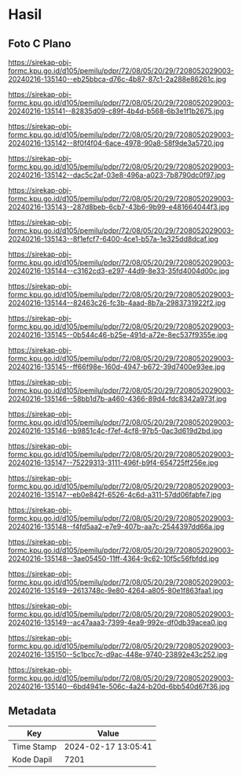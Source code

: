# Hasil

## Foto C Plano

https://sirekap-obj-formc.kpu.go.id/d105/pemilu/pdpr/72/08/05/20/29/7208052029003-20240216-135140--eb25bbca-d76c-4b87-87c1-2a288e86261c.jpg

https://sirekap-obj-formc.kpu.go.id/d105/pemilu/pdpr/72/08/05/20/29/7208052029003-20240216-135141--82835d09-c89f-4b4d-b568-6b3e1f1b2675.jpg

https://sirekap-obj-formc.kpu.go.id/d105/pemilu/pdpr/72/08/05/20/29/7208052029003-20240216-135142--8f0f4f04-6ace-4978-90a8-58f9de3a5720.jpg

https://sirekap-obj-formc.kpu.go.id/d105/pemilu/pdpr/72/08/05/20/29/7208052029003-20240216-135142--dac5c2af-03e8-496a-a023-7b8790dc0f97.jpg

https://sirekap-obj-formc.kpu.go.id/d105/pemilu/pdpr/72/08/05/20/29/7208052029003-20240216-135143--287d8beb-6cb7-43b6-9b99-e481664044f3.jpg

https://sirekap-obj-formc.kpu.go.id/d105/pemilu/pdpr/72/08/05/20/29/7208052029003-20240216-135143--8f1efcf7-6400-4ce1-b57a-1e325dd8dcaf.jpg

https://sirekap-obj-formc.kpu.go.id/d105/pemilu/pdpr/72/08/05/20/29/7208052029003-20240216-135144--c3162cd3-e297-44d9-8e33-35fd4004d00c.jpg

https://sirekap-obj-formc.kpu.go.id/d105/pemilu/pdpr/72/08/05/20/29/7208052029003-20240216-135144--82463c26-fc3b-4aad-8b7a-2983731922f2.jpg

https://sirekap-obj-formc.kpu.go.id/d105/pemilu/pdpr/72/08/05/20/29/7208052029003-20240216-135145--0b544c46-b25e-491d-a72e-8ec537f9355e.jpg

https://sirekap-obj-formc.kpu.go.id/d105/pemilu/pdpr/72/08/05/20/29/7208052029003-20240216-135145--ff66f98e-160d-4947-b672-39d7400e93ee.jpg

https://sirekap-obj-formc.kpu.go.id/d105/pemilu/pdpr/72/08/05/20/29/7208052029003-20240216-135146--58bb1d7b-a460-4366-89d4-fdc8342a973f.jpg

https://sirekap-obj-formc.kpu.go.id/d105/pemilu/pdpr/72/08/05/20/29/7208052029003-20240216-135146--b9851c4c-f7ef-4cf8-97b5-0ac3d619d2bd.jpg

https://sirekap-obj-formc.kpu.go.id/d105/pemilu/pdpr/72/08/05/20/29/7208052029003-20240216-135147--75229313-3111-496f-b9f4-654725ff256e.jpg

https://sirekap-obj-formc.kpu.go.id/d105/pemilu/pdpr/72/08/05/20/29/7208052029003-20240216-135147--eb0e842f-6526-4c6d-a311-57dd06fabfe7.jpg

https://sirekap-obj-formc.kpu.go.id/d105/pemilu/pdpr/72/08/05/20/29/7208052029003-20240216-135148--f4fd5aa2-e7e9-407b-aa7c-2544397dd66a.jpg

https://sirekap-obj-formc.kpu.go.id/d105/pemilu/pdpr/72/08/05/20/29/7208052029003-20240216-135148--3ae05450-11ff-4364-9c62-10f5c56fbfdd.jpg

https://sirekap-obj-formc.kpu.go.id/d105/pemilu/pdpr/72/08/05/20/29/7208052029003-20240216-135149--2613748c-9e80-4264-a805-80e1f863faa1.jpg

https://sirekap-obj-formc.kpu.go.id/d105/pemilu/pdpr/72/08/05/20/29/7208052029003-20240216-135149--ac47aaa3-7399-4ea9-992e-df0db39acea0.jpg

https://sirekap-obj-formc.kpu.go.id/d105/pemilu/pdpr/72/08/05/20/29/7208052029003-20240216-135150--5c1bcc7c-d9ac-448e-9740-23892e43c252.jpg

https://sirekap-obj-formc.kpu.go.id/d105/pemilu/pdpr/72/08/05/20/29/7208052029003-20240216-135140--6bd4941e-506c-4a24-b20d-6bb540d67f36.jpg


## Metadata

| Key        | Value               |
| ---------- | ------------------- |
| Time Stamp | 2024-02-17 13:05:41 |
| Kode Dapil | 7201                |



